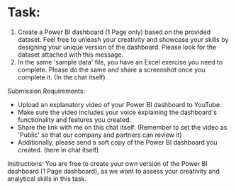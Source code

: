 # Task: 
1. Create a Power BI dashboard (1 Page only) based on the provided dataset. Feel free to unleash your creativity and showcase your skills by designing your unique version of the dashboard. Please look for the dataset attached with this message.
2. In the same 'sample data' file, you have an Excel exercise you need to complete. Please do the same and share a screenshot once you complete it. (In the chat itself)

Submission Requirements:
 - Upload an explanatory video of your Power BI dashboard to YouTube. 
 - Make sure the video includes your voice explaining the dashboard's functionality and features you created.
- Share the link with me on this chat itself. (Remember to set the video as 'Public' so that our company and partners can review it)
 - Additionally, please send a soft copy of the Power BI dashboard you created. (here in chat itself)

Instructions: 
You are free to create your own version of the Power BI dashboard (1 Page dashboard), as we want to assess your creativity and analytical skills in this task.
